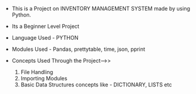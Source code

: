 + This is a Project on INVENTORY MANAGEMENT SYSTEM made by using Python.
+ Its a Beginner Level Project
+ Language Used - PYTHON
+ Modules Used - Pandas, prettytable, time, json, pprint

+ Concepts Used Through the Project-->>
	1. File Handling
	2. Importing Modules
	3. Basic Data Structures concepts like - DICTIONARY, LISTS etc

